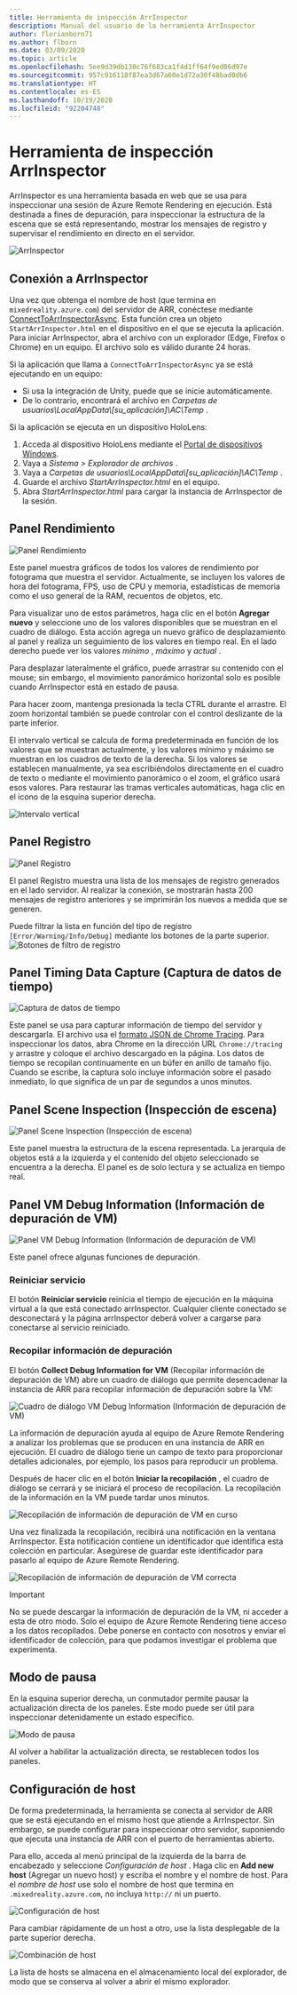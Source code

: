 ```yaml
---
title: Herramienta de inspección ArrInspector
description: Manual del usuario de la herramienta ArrInspector
author: florianborn71
ms.author: flborn
ms.date: 03/09/2020
ms.topic: article
ms.openlocfilehash: 5ee9d39db130c76f683ca1f4d1ff64f9ed86d97e
ms.sourcegitcommit: 957c916118f87ea3d67a60e1d72a30f48bad0db6
ms.translationtype: HT
ms.contentlocale: es-ES
ms.lasthandoff: 10/19/2020
ms.locfileid: "92204748"
---
```

# <a name="the-arrinspector-inspection-tool"></a>Herramienta de inspección ArrInspector

ArrInspector es una herramienta basada en web que se usa para inspeccionar una sesión de Azure Remote Rendering en ejecución. Está destinada a fines de depuración, para inspeccionar la estructura de la escena que se está representando, mostrar los mensajes de registro y supervisar el rendimiento en directo en el servidor.

![ArrInspector](./media/arr-inspector.png)

## <a name="connecting-to-the-arrinspector"></a>Conexión a ArrInspector

Una vez que obtenga el nombre de host (que termina en `mixedreality.azure.com`) del servidor de ARR, conéctese mediante [ConnectToArrInspectorAsync](../../how-tos/frontend-apis.md#connect-to-arr-inspector). Esta función crea un objeto `StartArrInspector.html` en el dispositivo en el que se ejecuta la aplicación. Para iniciar ArrInspector, abra el archivo con un explorador (Edge, Firefox o Chrome) en un equipo. El archivo solo es válido durante 24 horas.

Si la aplicación que llama a `ConnectToArrInspectorAsync` ya se está ejecutando en un equipo:

* Si usa la integración de Unity, puede que se inicie automáticamente.
* De lo contrario, encontrará el archivo en *Carpetas de usuarios\\LocalAppData\\[su_aplicación]\\AC\\Temp* .

Si la aplicación se ejecuta en un dispositivo HoloLens:

1. Acceda al dispositivo HoloLens mediante el [Portal de dispositivos Windows](/windows/mixed-reality/using-the-windows-device-portal).
1. Vaya a *Sistema > Explorador de archivos* .
1. Vaya a *Carpetas de usuarios\\LocalAppData\\[su_aplicación]\\AC\\Temp* .
1. Guarde el archivo *StartArrInspector.html* en el equipo.
1. Abra *StartArrInspector.html* para cargar la instancia de ArrInspector de la sesión.

## <a name="the-performance-panel"></a>Panel Rendimiento

![Panel Rendimiento](./media/performance-panel.png)

Este panel muestra gráficos de todos los valores de rendimiento por fotograma que muestra el servidor. Actualmente, se incluyen los valores de hora del fotograma, FPS, uso de CPU y memoria, estadísticas de memoria como el uso general de la RAM, recuentos de objetos, etc.

Para visualizar uno de estos parámetros, haga clic en el botón **Agregar nuevo** y seleccione uno de los valores disponibles que se muestran en el cuadro de diálogo. Esta acción agrega un nuevo gráfico de desplazamiento al panel y realiza un seguimiento de los valores en tiempo real. En el lado derecho puede ver los valores *mínimo* , *máximo* y *actual* .

Para desplazar lateralmente el gráfico, puede arrastrar su contenido con el mouse; sin embargo, el movimiento panorámico horizontal solo es posible cuando ArrInspector está en estado de pausa.

Para hacer zoom, mantenga presionada la tecla CTRL durante el arrastre. El zoom horizontal también se puede controlar con el control deslizante de la parte inferior.

El intervalo vertical se calcula de forma predeterminada en función de los valores que se muestran actualmente, y los valores mínimo y máximo se muestran en los cuadros de texto de la derecha. Si los valores se establecen manualmente, ya sea escribiéndolos directamente en el cuadro de texto o mediante el movimiento panorámico o el zoom, el gráfico usará esos valores. Para restaurar las tramas verticales automáticas, haga clic en el icono de la esquina superior derecha.

![Intervalo vertical](./media/vertical-range.png)

## <a name="the-log-panel"></a>Panel Registro

![Panel Registro](./media/log-panel.png)

El panel Registro muestra una lista de los mensajes de registro generados en el lado servidor. Al realizar la conexión, se mostrarán hasta 200 mensajes de registro anteriores y se imprimirán los nuevos a medida que se generen.

Puede filtrar la lista en función del tipo de registro `[Error/Warning/Info/Debug]` mediante los botones de la parte superior.
![Botones de filtro de registro](./media/log-filter.png)

## <a name="the-timing-data-capture-panel"></a>Panel Timing Data Capture (Captura de datos de tiempo)

![Captura de datos de tiempo](./media/timing-data-capture.png)

Este panel se usa para capturar información de tiempo del servidor y descargarla. El archivo usa el [formato JSON de Chrome Tracing](https://docs.google.com/document/d/1CvAClvFfyA5R-PhYUmn5OOQtYMH4h6I0nSsKchNAySU/edit). Para inspeccionar los datos, abra Chrome en la dirección URL `Chrome://tracing` y arrastre y coloque el archivo descargado en la página. Los datos de tiempo se recopilan continuamente en un búfer en anillo de tamaño fijo. Cuando se escribe, la captura solo incluye información sobre el pasado inmediato, lo que significa de un par de segundos a unos minutos.

## <a name="the-scene-inspection-panel"></a>Panel Scene Inspection (Inspección de escena)

![Panel Scene Inspection (Inspección de escena)](./media/scene-inspection-panel.png)

Este panel muestra la estructura de la escena representada. La jerarquía de objetos está a la izquierda y el contenido del objeto seleccionado se encuentra a la derecha. El panel es de solo lectura y se actualiza en tiempo real.

## <a name="the-vm-debug-information-panel"></a>Panel VM Debug Information (Información de depuración de VM)

![Panel VM Debug Information (Información de depuración de VM)](./media/state-debugger-panel.png)

Este panel ofrece algunas funciones de depuración.

### <a name="restart-service"></a>Reiniciar servicio

El botón **Reiniciar servicio** reinicia el tiempo de ejecución en la máquina virtual a la que está conectado arrInspector. Cualquier cliente conectado se desconectará y la página arrInspector deberá volver a cargarse para conectarse al servicio reiniciado.

### <a name="collect-debug-information"></a>Recopilar información de depuración

El botón **Collect Debug Information for VM** (Recopilar información de depuración de VM) abre un cuadro de diálogo que permite desencadenar la instancia de ARR para recopilar información de depuración sobre la VM:

![Cuadro de diálogo VM Debug Information (Información de depuración de VM)](./media/state-debugger-dialog.png)

La información de depuración ayuda al equipo de Azure Remote Rendering a analizar los problemas que se producen en una instancia de ARR en ejecución. El cuadro de diálogo tiene un campo de texto para proporcionar detalles adicionales, por ejemplo, los pasos para reproducir un problema.

Después de hacer clic en el botón **Iniciar la recopilación** , el cuadro de diálogo se cerrará y se iniciará el proceso de recopilación. La recopilación de la información en la VM puede tardar unos minutos.

![Recopilación de información de depuración de VM en curso](./media/state-debugger-panel-in-progress.png)

Una vez finalizada la recopilación, recibirá una notificación en la ventana ArrInspector. Esta notificación contiene un identificador que identifica esta colección en particular. Asegúrese de guardar este identificador para pasarlo al equipo de Azure Remote Rendering.

![Recopilación de información de depuración de VM correcta](./media/state-debugger-snackbar-success.png)

> [!IMPORTANT]
> No se puede descargar la información de depuración de la VM, ni acceder a esta de otro modo. Solo el equipo de Azure Remote Rendering tiene acceso a los datos recopilados. Debe ponerse en contacto con nosotros y enviar el identificador de colección, para que podamos investigar el problema que experimenta.

## <a name="pause-mode"></a>Modo de pausa

En la esquina superior derecha, un conmutador permite pausar la actualización directa de los paneles. Este modo puede ser útil para inspeccionar detenidamente un estado específico.

![Modo de pausa](./media/pause-mode.png)

Al volver a habilitar la actualización directa, se restablecen todos los paneles.

## <a name="host-configuration"></a>Configuración de host

De forma predeterminada, la herramienta se conecta al servidor de ARR que se está ejecutando en el mismo host que atiende a ArrInspector. Sin embargo, se puede configurar para inspeccionar otro servidor, suponiendo que ejecuta una instancia de ARR con el puerto de herramientas abierto.

Para ello, acceda al menú principal de la izquierda de la barra de encabezado y seleccione *Configuración de host* . Haga clic en **Add new host** (Agregar un nuevo host) y escriba el nombre y el nombre de host. Para el *nombre de host* use solo el nombre de host que termina en `.mixedreality.azure.com`, no incluya `http://` ni un puerto.

![Configuración de host](./media/host-configuration.png)

Para cambiar rápidamente de un host a otro, use la lista desplegable de la parte superior derecha.

![Combinación de host](./media/host-switch-combo.png)

La lista de hosts se almacena en el almacenamiento local del explorador, de modo que se conserva al volver a abrir el mismo explorador.